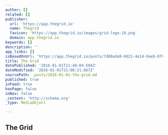 ```yaml
---
author: []
related: []
publisher:
  url: 'https://app.thegrid.io'
  name: Thegrid
  favicon: 'https://app.thegrid.io/images/grid-logo-16.png'
  domain: app.thegrid.io
keywords: []
description: ''
app_links: []
isBasedOnUrl: 'https://app.thegrid.io/posts/7d88eda9-0d21-4e14-9aeb-0f096c54d730/edit'
title: The Grid
datePublished: '2016-01-01T21:48:04.504Z'
dateModified: '2016-01-01T21:08:21.667Z'
sourcePath: _posts/2016-01-01-the-grid.md
published: true
inFeed: true
hasPage: false
inNav: false
_context: 'http://schema.org'
_type: MediaObject

---
```

<article style=""><h1>The Grid</h1><p></p></article>